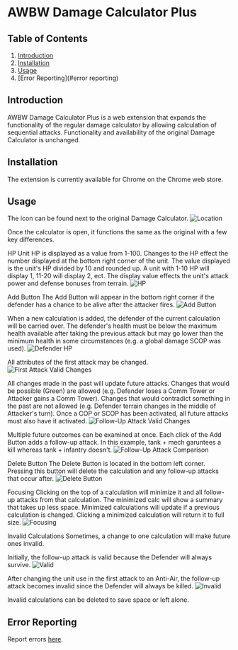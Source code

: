 # AWBW Damage Calculator Plus

## Table of Contents
1. [Introduction](#introduction)
2. [Installation](#installation)
3. [Usage](#usage)
4. [Error Reporting](#error reporting)

## Introduction
AWBW Damage Calculator Plus is a web extension that expands the functionality of the regular damage calculator by allowing calculation of sequential attacks. 
Functionality and availability of the original Damage Calculator is unchanged.

## Installation
The extension is currently available for Chrome on the Chrome web store.

## Usage
The icon can be found next to the original Damage Calculator.
![Location](images/tutorial/toggle_location.png)

Once the calculator is open, it functions the same as the original with a few key differences.

HP
Unit HP is displayed as a value from 1-100. Changes to the HP effect the number displayed at the bottom right corner of the unit. 
The value displayed is the unit's HP divided by 10 and rounded up. A unit with 1-10 HP will display 1, 11-20 will display 2, ect.
The display value effects the unit's attack power and defense bonuses from terrain.
![HP](images/tutorial/hp_display.png)

Add Button
The Add Button will appear in the bottom right corner if the defender has a chance to be alive after the attacker fires.
![Add Button](images/tutorial/add_button.png)

When a new calculation is added, the defender of the current calculation will be carried over. 
The defender's health must be below the maximum health available after taking the previous attack but may go lower than the minimum health in some circumstances (e.g. a global damage SCOP was used).
![Defender HP](images/tutorial/defender_hp.png)

All attributes of the first attack may be changed.
![First Attack Valid Changes](images/tutorial/root_valid.png)

All changes made in the past will update future attacks. Changes that would be possible (Green) are allowed (e.g. Defender loses a Comm Tower or Attacker gains a Comm Tower).
Changes that would contradict something in the past are not allowed (e.g. Defender terrain changes in the middle of Attacker's turn).
Once a COP or SCOP has been activated, all future attacks must also have it activated.
![Follow-Up Attack Valid Changes](images/tutorial/follow_up_valid.png)

Multiple future outcomes can be examined at once. Each click of the Add Button adds a follow-up attack.
In this example, tank + mech garuntees a kill whereas tank + infantry doesn't.
![Follow-Up Attack Comparison](images/tutorial/multiple_paths.png)

Delete Button
The Delete Button is located in the bottom left corner. Pressing this button will delete the calculation and any follow-up attacks that occur after.
![Delete Button](images/tutorial/delete_button.png)

Focusing
Clicking on the top of a calculation will minimize it and all follow-up attacks from that calculation. The minimized calc will show a summary that takes up less space.
Minimized calculations will update if a previous calculation is changed. Clicking a minimized calculation will return it to full size.
![Focusing](images/tutorial/focus.png)

Invalid Calculations
Sometimes, a change to one calculation will make future ones invalid. 

Initially, the follow-up attack is valid because the Defender will always survive.
![Valid](images/tutorial/valid.png)

After changing the unit use in the first attack to an Anti-Air, the follow-up attack becomes invalid since the Defender will always be killed.
![Invalid](images/tutorial/invalid.png)

Invalid calculations can be deleted to save space or left alone.

## Error Reporting
Report errors [here](https://forms.gle/my2XMuUk14ZDjry46).

